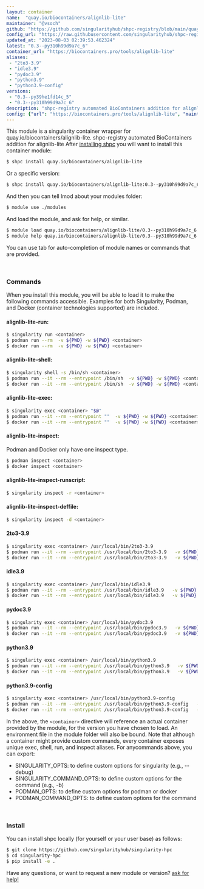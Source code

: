 ```yaml
---
layout: container
name:  "quay.io/biocontainers/alignlib-lite"
maintainer: "@vsoch"
github: "https://github.com/singularityhub/shpc-registry/blob/main/quay.io/biocontainers/alignlib-lite/container.yaml"
config_url: "https://raw.githubusercontent.com/singularityhub/shpc-registry/main/quay.io/biocontainers/alignlib-lite/container.yaml"
updated_at: "2023-08-03 02:39:53.462324"
latest: "0.3--py310h99d9a7c_6"
container_url: "https://biocontainers.pro/tools/alignlib-lite"
aliases:
 - "2to3-3.9"
 - "idle3.9"
 - "pydoc3.9"
 - "python3.9"
 - "python3.9-config"
versions:
 - "0.3--py39he1fd14c_5"
 - "0.3--py310h99d9a7c_6"
description: "shpc-registry automated BioContainers addition for alignlib-lite"
config: {"url": "https://biocontainers.pro/tools/alignlib-lite", "maintainer": "@vsoch", "description": "shpc-registry automated BioContainers addition for alignlib-lite", "latest": {"0.3--py310h99d9a7c_6": "sha256:80358d722d5bcc0a9ae854444632f95d26df7bf3db36eb6b5354f01500fac39d"}, "tags": {"0.3--py39he1fd14c_5": "sha256:9060e90edfb1e18d4b4febdb1c24b19ce5b4083c7f4f0fd3371a92c46bd56a0b", "0.3--py310h99d9a7c_6": "sha256:80358d722d5bcc0a9ae854444632f95d26df7bf3db36eb6b5354f01500fac39d"}, "docker": "quay.io/biocontainers/alignlib-lite", "aliases": {"2to3-3.9": "/usr/local/bin/2to3-3.9", "idle3.9": "/usr/local/bin/idle3.9", "pydoc3.9": "/usr/local/bin/pydoc3.9", "python3.9": "/usr/local/bin/python3.9", "python3.9-config": "/usr/local/bin/python3.9-config"}}
---
```


This module is a singularity container wrapper for quay.io/biocontainers/alignlib-lite.
shpc-registry automated BioContainers addition for alignlib-lite
After [installing shpc](#install) you will want to install this container module:


```bash
$ shpc install quay.io/biocontainers/alignlib-lite
```

Or a specific version:

```bash
$ shpc install quay.io/biocontainers/alignlib-lite:0.3--py310h99d9a7c_6
```

And then you can tell lmod about your modules folder:

```bash
$ module use ./modules
```

And load the module, and ask for help, or similar.

```bash
$ module load quay.io/biocontainers/alignlib-lite/0.3--py310h99d9a7c_6
$ module help quay.io/biocontainers/alignlib-lite/0.3--py310h99d9a7c_6
```

You can use tab for auto-completion of module names or commands that are provided.

<br>

### Commands

When you install this module, you will be able to load it to make the following commands accessible.
Examples for both Singularity, Podman, and Docker (container technologies supported) are included.

#### alignlib-lite-run:

```bash
$ singularity run <container>
$ podman run --rm  -v ${PWD} -w ${PWD} <container>
$ docker run --rm  -v ${PWD} -w ${PWD} <container>
```

#### alignlib-lite-shell:

```bash
$ singularity shell -s /bin/sh <container>
$ podman run --it --rm --entrypoint /bin/sh  -v ${PWD} -w ${PWD} <container>
$ docker run --it --rm --entrypoint /bin/sh  -v ${PWD} -w ${PWD} <container>
```

#### alignlib-lite-exec:

```bash
$ singularity exec <container> "$@"
$ podman run --it --rm --entrypoint ""  -v ${PWD} -w ${PWD} <container> "$@"
$ docker run --it --rm --entrypoint ""  -v ${PWD} -w ${PWD} <container> "$@"
```

#### alignlib-lite-inspect:

Podman and Docker only have one inspect type.

```bash
$ podman inspect <container>
$ docker inspect <container>
```

#### alignlib-lite-inspect-runscript:

```bash
$ singularity inspect -r <container>
```

#### alignlib-lite-inspect-deffile:

```bash
$ singularity inspect -d <container>
```


#### 2to3-3.9

```bash
$ singularity exec <container> /usr/local/bin/2to3-3.9
$ podman run --it --rm --entrypoint /usr/local/bin/2to3-3.9   -v ${PWD} -w ${PWD} <container> -c " $@"
$ docker run --it --rm --entrypoint /usr/local/bin/2to3-3.9   -v ${PWD} -w ${PWD} <container> -c " $@"
```


#### idle3.9

```bash
$ singularity exec <container> /usr/local/bin/idle3.9
$ podman run --it --rm --entrypoint /usr/local/bin/idle3.9   -v ${PWD} -w ${PWD} <container> -c " $@"
$ docker run --it --rm --entrypoint /usr/local/bin/idle3.9   -v ${PWD} -w ${PWD} <container> -c " $@"
```


#### pydoc3.9

```bash
$ singularity exec <container> /usr/local/bin/pydoc3.9
$ podman run --it --rm --entrypoint /usr/local/bin/pydoc3.9   -v ${PWD} -w ${PWD} <container> -c " $@"
$ docker run --it --rm --entrypoint /usr/local/bin/pydoc3.9   -v ${PWD} -w ${PWD} <container> -c " $@"
```


#### python3.9

```bash
$ singularity exec <container> /usr/local/bin/python3.9
$ podman run --it --rm --entrypoint /usr/local/bin/python3.9   -v ${PWD} -w ${PWD} <container> -c " $@"
$ docker run --it --rm --entrypoint /usr/local/bin/python3.9   -v ${PWD} -w ${PWD} <container> -c " $@"
```


#### python3.9-config

```bash
$ singularity exec <container> /usr/local/bin/python3.9-config
$ podman run --it --rm --entrypoint /usr/local/bin/python3.9-config   -v ${PWD} -w ${PWD} <container> -c " $@"
$ docker run --it --rm --entrypoint /usr/local/bin/python3.9-config   -v ${PWD} -w ${PWD} <container> -c " $@"
```



In the above, the `<container>` directive will reference an actual container provided
by the module, for the version you have chosen to load. An environment file in the
module folder will also be bound. Note that although a container
might provide custom commands, every container exposes unique exec, shell, run, and
inspect aliases. For anycommands above, you can export:

 - SINGULARITY_OPTS: to define custom options for singularity (e.g., --debug)
 - SINGULARITY_COMMAND_OPTS: to define custom options for the command (e.g., -b)
 - PODMAN_OPTS: to define custom options for podman or docker
 - PODMAN_COMMAND_OPTS: to define custom options for the command

<br>

### Install

You can install shpc locally (for yourself or your user base) as follows:

```bash
$ git clone https://github.com/singularityhub/singularity-hpc
$ cd singularity-hpc
$ pip install -e .
```

Have any questions, or want to request a new module or version? [ask for help!](https://github.com/singularityhub/singularity-hpc/issues)
